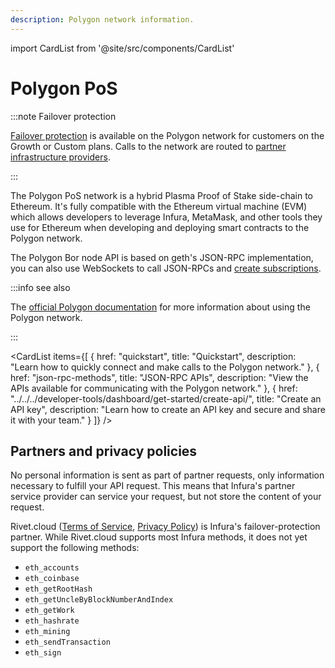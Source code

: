 ```yaml
---
description: Polygon network information.
---
```


import CardList from '@site/src/components/CardList'

# Polygon PoS

:::note Failover protection

[Failover protection](../../concepts/failover-protection.md) is available on the Polygon network for customers on the Growth or Custom plans.
Calls to the network are routed to [partner infrastructure providers](#partners-and-privacy-policies).

:::

The Polygon PoS network is a hybrid Plasma Proof of Stake side-chain to Ethereum. It's fully compatible with the Ethereum
virtual machine (EVM) which allows developers to leverage Infura, MetaMask, and other tools they use for Ethereum when
developing and deploying smart contracts to the Polygon network.

The Polygon Bor node API is based on geth's JSON-RPC implementation, you can also use WebSockets to call JSON-RPCs
and [create subscriptions](../../how-to/subscribe-to-events.md).

:::info see also

The [official Polygon documentation](https://docs.polygon.technology) for more information about using the Polygon network.

:::

<CardList
  items={[
    {
      href: "quickstart",
      title: "Quickstart",
      description: "Learn how to quickly connect and make calls to the Polygon network."
    },
    {
      href: "json-rpc-methods",
      title: "JSON-RPC APIs",
      description: "View the APIs available for communicating with the Polygon network."
    },
    {
      href: "../../../developer-tools/dashboard/get-started/create-api/",
      title: "Create an API key",
      description: "Learn how to create an API key and secure and share it with your team."
    }
  ]}
/>

## Partners and privacy policies

No personal information is sent as part of partner requests, only information necessary to fulfill your API request. This means that Infura's partner service provider can service your request, but not store the content of your request.

<!-- markdown-link-check-disable -->

Rivet.cloud ([Terms of Service](https://rivet.cloud/terms), [Privacy Policy](https://rivet.cloud/privacy-policy)) is Infura's failover-protection partner. While Rivet.cloud supports most Infura methods,
it does not yet support the following methods:

<!-- markdown-link-check-enable -->

- `eth_accounts`
- `eth_coinbase`
- `eth_getRootHash`
- `eth_getUncleByBlockNumberAndIndex`
- `eth_getWork`
- `eth_hashrate`
- `eth_mining`
- `eth_sendTransaction`
- `eth_sign`

